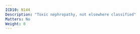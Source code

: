 ```yaml
---
ICD10: N144
Description: "Toxic nephropathy, not elsewhere classified"
Matters: No
Weight: 0
---
```



